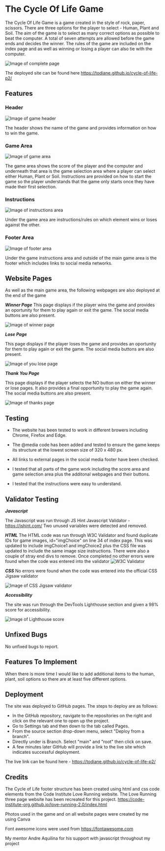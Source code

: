 # The Cycle Of Life Game

The Cycle Of Life Game is a game created in the style of rock, paper, scissors. There are three options for the player to select - Human, Plant and Soil. The aim of the game is to select as many correct options as possible to beat the computer. A total of seven attempts are allowed before the game ends and decides the winner. The rules of the game are included on the index page and as well as winning or losing a player can also tie with the computer.

![Image of complete page](assets/images/amiresponsive.webp/)

The deployed site can be found here <https://todiane.github.io/cycle-of-life-p2/>

## Features

### **Header**

![Image of game header](assets/images/cyclelife-header.webp)

The header shows the name of the game and provides information on how to win the game.

### **Game Area**

![Image of game area](assets/images/cyclelife-gamearea.webp)

The game area shows the score of the player and the computer and underneath that area is the game selection area where a player can select either Human, Plant or Soil. Instructions are provided on how to start the game so the player understands that the game only starts once they have made their first selection.

### **Instructions**

![Image of instructions area](assets/images/cyclelife-rules.webp)

Under the game area are instructions/rules on which element wins or loses against the other.

### **Footer Area**

![Image of footer area](assets/images/cyclelife-footer.webp)

Under the game instructions area and outside of the main game area is the footer which includes links to social media networks.

## **Website Pages**

As well as the main game area, the following webpages are also deployed at the end of the game

**_Winner Page_**
This page displays if the player wins the game and provides an oportunity for them to play again or exit the game. The social media buttons are also present.

![Image of winner page](assets/images/cyclelife-winner.webp)

**_Lose Page_**

This page displays if the player loses the game and provides an oportunity for them to play again or exit the game. The social media buttons are also present.

![Image of you lose page](assets/images/cyclelife-lose.webp)

**_Thank You Page_**

This page displays if the player selects the NO button on either the winner or lose pages. It also provides a final opportunity to play the game again. The social media buttons are also present.

![Image of thanks page](assets/images/cyclelife-thanks.webp)

## **Testing**

- The website has been tested to work in different browers including Chrome, Firefox and Edge.

- The @media code has been added and tested to ensure the game keeps its structure at the lowest screen size of 320 x 480 px.

- All links to external pages in the social media footer have been checked.

- I tested that all parts of the game work including the score area and game selection area plus the additonal webpages and their buttons.

- I tested that the instructions were easy to understand.

## **Validator Testing**

**_Javascript_**

The Javascript was run through JS Hint Javascript Validator - https://jshint.com/
Two unused variables were detected and removed.

**_HTML_**
The HTML code was run through W3C Validator and found duplicate IDs for game images, id="imgChoice" on line 34 of index page. This was updated to include imgChoice1 and imgChoice2 plus the CSS file was updated to include the same image size instructions. There were also a couple of stray end divs to remove.
Once completed no other errors were found when the code was entered into the validator
![W3C Validator](assets/images/cyclelife-htmlvalidate.webp)

**_CSS_**
No errors were found when the code was entered into the official CSS Jigsaw validator

![Image of CSS Jigsaw validator](assets/images/cyclelife-cssvalidate.webp/)

**_Accessibility_**

The site was run through the DevTools Lighthouse section and given a 98% score for accessibility.

![Image of Lighthouse score](assets/images/cyclelife-lighthouse.webp/)

## **Unfixed Bugs**

No unfixed bugs to report.

## **Features To Implement**

When there is more time I would like to add additional items to the human, plant, soil options so there are at least five different options.

## **Deployment**

The site was deployed to GitHub pages. The steps to deploy are as follows:

- In the GitHub repository, navigate to the repositories on the right and click on the relevant one to open up the project.
- Go to Settings tab and then down to the tab called Pages.
- From the source section drop-down menu, select "Deploy from a branch".
- Directly under is Branch. Select "main" and "root" then click on save.
- A few minutes later GitHub will provide a link to the live site which indicates successful deployment.

The live link can be found here - <https://todiane.github.io/cycle-of-life-p2/>

## **Credits**

The Cycle of Life footer structure has been created using html and css code elements from the Code Institute Love Running website. The Love Running three page website has been recreated for this project. <https://code-institute-org.github.io/love-running-2.0/index.html>

Photos used in the game and on all website pages were created by me using Canva

Font awesome icons were used from <https://fontawesome.com>

My mentor Andre Aquilina for his support with javascript throughout my project
